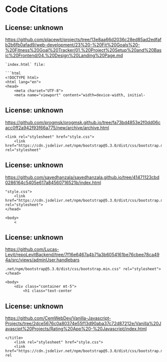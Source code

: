 # Code Citations

## License: unknown
https://github.com/placewit/projects/tree/13e8aa66d2036c28ed85ad2edfafb2b6fb0afad9/web-development/23%20-%20Fit%20Goals%20-%20Fitness%20Goal%20Tracker/01.%20Project%20Setup%20and%20Basic%20Frontend/04.%20Design%20Landing%20Page.md

```
`index.html` file:

```html
<!DOCTYPE html>
<html lang="en">
<head>
    <meta charset="UTF-8">
    <meta name="viewport" content="width=device-width, initial-
```


## License: unknown
https://github.com/progmsk/progmsk.github.io/tree/fa73bd4853e2f0dd06cacc0ff2a942f93f66a775/new/archive/archive.html

```
<link rel="stylesheet" href="style.css">
    <link href="https://cdn.jsdelivr.net/npm/bootstrap@5.3.0/dist/css/bootstrap.min.css" rel="stylesheet"
```


## License: unknown
https://github.com/sayedhanzala/sayedhanzala.github.io/tree/41471123cbd0286164c5405e617a84560716521b/index.html

```
"style.css">
    <link href="https://cdn.jsdelivr.net/npm/bootstrap@5.3.0/dist/css/bootstrap.min.css" rel="stylesheet">
</head>

<body>
    <
```


## License: unknown
https://github.com/Lucas-Levit/repoLevitBackend/tree/7f16e6467a4b71a3b6054161be76cbee78ca494a/src/views/adminUser.handlebars

```
.net/npm/bootstrap@5.3.0/dist/css/bootstrap.min.css" rel="stylesheet">
</head>

<body>
    <div class="container mt-5">
        <h1 class="text-center
```


## License: unknown
https://github.com/CemWebDev/Vanilla-Javascript-Projects/tree/2dce5676c0a80374e55f13d90aba37c72d87212e/Vanilla%20Javascipt%20Projects/Rating%20App%20-%20Javascript/index.html

```
</title>
    <link rel="stylesheet" href="style.css">
    <link href="https://cdn.jsdelivr.net/npm/bootstrap@5.3.0/dist/css/bootstrap.min.css" rel
```

